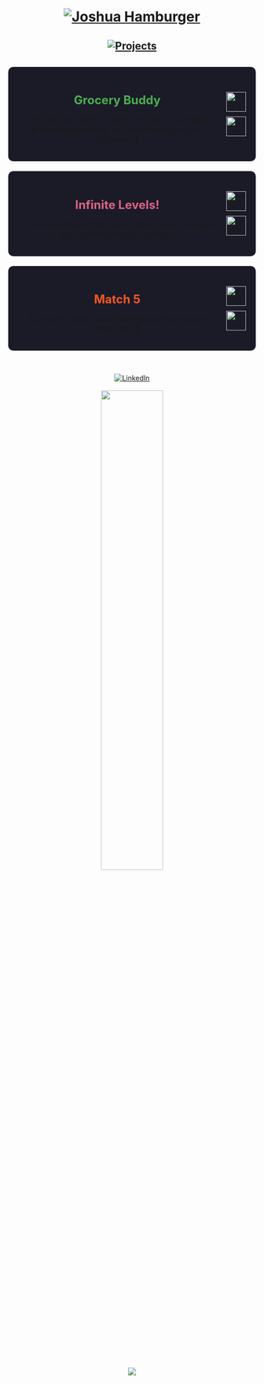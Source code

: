 <h1 align="center">
  <a href="#" target="_blank">
    <img src="https://readme-typing-svg.demolab.com?font=Roberto&weight=700&size=60&duration=1&pause=1000&color=ffffff&center=true&vCenter=true&repeat=false&width=600&height=70&lines=Joshua+Hamburger" alt="Joshua Hamburger" />
  </a>
</h1>

<h2 align="center">
  <a href="#" target="_blank">
    <img src="https://readme-typing-svg.demolab.com?font=Roberto&weight=100&size=30&duration=1&pause=1000&color=ffffff&center=true&vCenter=true&repeat=false&width=600&height=70&lines=Projects" alt="Projects" />
  </a>
</h2>

<div align="center" style="margin: 30px 0">

  <div style="background: #1a1b27; padding: 20px; border-radius: 10px; margin: 20px 0; display: flex; align-items: center; justify-content: space-between;">
    <div style="flex: 1; padding-right: 20px;">
      <h3 style="color: #4CAF50; font-size: 24px; margin-bottom: 10px;">Grocery Buddy</h3>
      <p style="font-size: 16px; margin: 15px 0;">Find the best grocery prices in Ontario. Compare prices across stores, and save money on your groceries. 🛒</p>
    </div>
    <div style="display: flex; flex-direction: column; gap: 10px;">
      <a href="https://hamburgj.github.io/grocery-buddy" target="_blank">
        <img src="https://img.shields.io/badge/Try_It_Now-4CAF50?style=for-the-badge&logo=react&logoColor=white" alt="Try It Now" height="40">
      </a>
      <a href="https://github.com/HamburgJ/grocery-buddy" target="_blank">
        <img src="https://img.shields.io/badge/View_Code-2a2e3b?style=for-the-badge&logo=github&logoColor=white" alt="View Code" height="40">
      </a>
    </div>
  </div>

  <div style="background: #1a1b27; padding: 20px; border-radius: 10px; margin: 20px 0; display: flex; align-items: center; justify-content: space-between;">
    <div style="flex: 1; padding-right: 20px;">
      <h3 style="color: #DD6387; font-size: 24px; margin-bottom: 10px;">Infinite Levels!</h3>
      <p style="font-size: 16px; margin: 15px 0;">A mind-bending infinite puzzle game that challenges your understanding of reality. 🌀</p>
    </div>
    <div style="display: flex; flex-direction: column; gap: 10px;">
      <a href="https://hamburgj.github.io/Infinite-Levels" target="_blank">
        <img src="https://img.shields.io/badge/Play_Now-DD6387?style=for-the-badge&logo=react&logoColor=white" alt="Play Now" height="40">
      </a>
      <a href="https://github.com/HamburgJ/Infinite-Levels" target="_blank">
        <img src="https://img.shields.io/badge/View_Code-2a2e3b?style=for-the-badge&logo=github&logoColor=white" alt="View Code" height="40">
      </a>
    </div>
  </div>

  <div style="background: #1a1b27; padding: 20px; border-radius: 10px; margin: 20px 0; display: flex; align-items: center; justify-content: space-between;">
    <div style="flex: 1; padding-right: 20px;">
      <h3 style="color: #FF5722; font-size: 24px; margin-bottom: 10px;">Match 5</h3>
      <p style="font-size: 16px; margin: 15px 0;">A dynamic word puzzle game exploring multiple meanings. 🎯</p>
    </div>
    <div style="display: flex; flex-direction: column; gap: 10px;">
      <a href="https://hamburgj.github.io/match-five" target="_blank">
        <img src="https://img.shields.io/badge/Play_Now-FF5722?style=for-the-badge&logo=react&logoColor=white" alt="Play Now" height="40">
      </a>
      <a href="https://github.com/HamburgJ/match-five" target="_blank">
        <img src="https://img.shields.io/badge/View_Code-2a2e3b?style=for-the-badge&logo=github&logoColor=white" alt="View Code" height="40">
      </a>
    </div>
  </div>
</div>

<br>
<div align="center">
  <a href="https://www.linkedin.com/in/joshua-hamburger-0807342b8/" target="_blank">
    <img src="https://img.shields.io/badge/LinkedIn-0077B5?style=for-the-badge&logo=linkedin&logoColor=white" alt="LinkedIn">
  </a>
</div>
<br>

<div align="center">
  <img width="50%" src="https://github-readme-stats.vercel.app/api/top-langs/?username=HamburgJ&theme=radical&hide=html,css&layout=compact&langs_count=6&bg_color=101010&hide_title=true">
</div>
<br>
<div align="center" style="margin-top: 20px;">
  <img src="https://komarev.com/ghpvc/?username=HamburgJ&color=DD6387&style=for-the-badge">
</div>